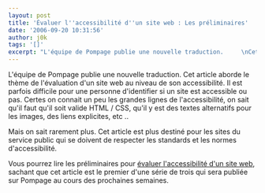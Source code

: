 ```yaml
---
layout: post
title: 'Évaluer l''accessibilité d''un site web : Les préliminaires'
date: '2006-09-20 10:31:56'
author: j0k
tags: '[]'
excerpt: "L'équipe de Pompage publie une nouvelle traduction.     \nCet article aborde le thème de l'évaluation d'un site web au niveau de son accessibilité. Il est parfois difficile pour une personne d'identifier si un site est accessible ou pas. Certes on connait un peu les grandes lignes de l'accessibilité, on sait qu'il faut qu'il soit valide HTML / CSS, qu'il y est des      …"
---
```


L'équipe de Pompage publie une nouvelle traduction.
Cet article aborde le thème de l'évaluation d'un site web au niveau de son accessibilité. Il est parfois difficile pour une personne d'identifier si un site est accessible ou pas. Certes on connait un peu les grandes lignes de l'accessibilité, on sait qu'il faut qu'il soit valide HTML / CSS, qu'il y est des textes alternatifs pour les images, des liens explicites, etc ..

Mais on sait rarement plus.   Cet article est plus destiné pour les sites du service public qui se doivent de respecter les standards et les normes d'accessibilité.

Vous pourrez lire les préliminaires pour [évaluer l'accessibilité d'un site web](http://www.pompage.net/pompe/evaluer-accessibilite-site-1/), sachant que cet article est le premier d'une série de trois qui sera publiée sur Pompage au cours des prochaines semaines.
